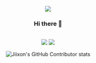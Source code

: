 
<!--
**jiixon/jiixon** is a ✨ _special_ ✨ repository because its `README.md` (this file) appears on your GitHub profile.

Here are some ideas to get you started:

- 🔭 I’m currently working on ...
- 🌱 I’m currently learning ...
- 👯 I’m looking to collaborate on ...
- 🤔 I’m looking for help with ...
- 💬 Ask me about ...
- 📫 How to reach me: ...
- 😄 Pronouns: ...
- ⚡ Fun fact: ...
-->

<div align="center">
  <img align="center" src="https://capsule-render.vercel.app/api?type=waving&color=gradient&customColorList=0,2,2,5,3&reversal=true&height=200&text=jiixon%20github&fontAlign=50&animation=twinkling0&desc=Desc&descAlign=20" />
</div>
<div align="center"><h3>Hi there 👋</h3></div>


<div align=center>
	<br>
<img src="https://github-readme-stats.vercel.app/api/top-langs/?username=jiixon&layout=compact">
<img src="https://github-readme-stats.vercel.app/api?username=jiixon&show_icons=true">

![Jiixon's GitHub Contributor stats](https://github-contributor-stats.vercel.app/api?username=jiixon)
</div>
